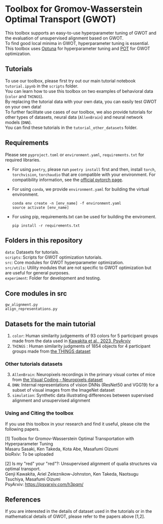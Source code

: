 # Toolbox for Gromov-Wasserstein Optimal Transport (GWOT)
This toolbox supports an easy-to-use hyperparameter tuning of GWOT and the evaluation of unsupervised alignment based on GWOT.  
To find good local minima in GWOT, hyperparameter tuning is essential.  
This toolbox uses [Optuna](https://optuna.org/) for hyperparameter tuning and [POT](https://pythonot.github.io/) for GWOT optimization.  

## Tutorials
To use our toolbox, please first try out our main tutorial notebook `tutorial.ipynb` in the `scripts` folder.  
You can learn how to use this toolbox on two examples of behavioral data (`color` and `THINGS`).   
By replacing the tutorial data with your own data, you can easily test GWOT on your own data!  
To further facilitate use cases of our toolbox, we also provide tutorials for other types of datasets, neural data (`AllenBrain`) and neural network models (`DNN`).   
You can find these tutorials in the `tutorial_other_datasets` folder.   

## Requirements
Please see `pyproject.toml` or `environment.yaml`, `requirements.txt` for required libraries.  

- For using `poetry`, please run `poetry install` first and then, install `torch`, `torchvision`, `torchaudio` that are compatible with your environment. For compatibility information, see the [official pytorch page](https://pytorch.org/get-started/locally/). 

- For using `conda`, we provide `environment.yaml` for building the virtual environment.
    ```
    conda env create -n [env_name] -f environment.yaml
    source activate [env_name]
    ```
- For using pip, requirements.txt can be used for building the enviroment.
    ```
    pip install -r requirements.txt
    ```


## Folders in this repository  

`data`: Datasets for tutorials.  
`scripts`: Scripts for GWOT optimization tutorials.  
`src`: Core modules for GWOT hyperparameter optimization.  
`src/utils`: Utility modules that are not specific to GWOT optimization but are useful for general purposes.  
`experiment`: Folder for development and testing. 

## Core modules in src  

`gw_alignment.py`  
`align_representations.py`  

## Datasets for the main tutorial

1. `color`: Human similarity judgements of 93 colors for 5 participant groups made from the data used in [Kawakita et al., 2023, PsyArxiv](https://psyarxiv.com/h3pqm/)
2. `THINGS` : Human similarity judgments of 1854 objects for 4 participant groups made from [the THINGS dataset](https://things-initiative.org/)  

### Other tutorials datasets 
3. `AllenBrain`: Neuropixels recordings in the primary visual cortex of mice from [the Visual Coding - Neuropixels dataset](https://portal.brain-map.org/explore/circuits/visual-coding-neuropixels)    
4. `DNN`: Internal representations of vision DNNs (ResNet50 and VGG19) for a subset of visual images from the ImageNet dataset   
5. `simulation`: Synthetic data illustrating differences between supervised alignment and unsupervised alignment

### Using and Citing the toolbox
If you use this toolbox in your research and find it useful, please cite the following papers.

[1] Toolbox for Gromov-Wasserstein Optimal Transportation with Hyperparameter Tuning   
Masaru Sasaki, Ken Takeda, Kota Abe, Masafumi Oizumi    
bioRxiv: To be uploaded   

[2] Is my "red" your "red"?: Unsupervised alignment of qualia structures via optimal transport.  
Genji Kawakita, Ariel Zeleznikow-Johnston, Ken Takeda, Naotsugu Tsuchiya, Masafumi Oizumi  
PsyArxiv: https://psyarxiv.com/h3pqm/  

## References
If you are interested in the details of dataset used in the tutorials or in the mathematical details of GWOT, please refer to the papers above [1,2].  
